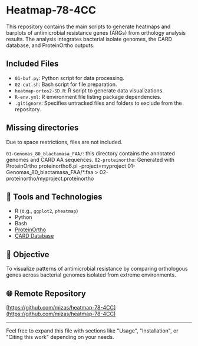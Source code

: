# Heatmap-78-4CC

This repository contains the main scripts to generate heatmaps and barplots of antimicrobial resistance genes (ARGs) from orthology analysis results. The analysis integrates bacterial isolate genomes, the CARD database, and ProteinOrtho outputs.

## Included Files

- `01-buf.py`: Python script for data processing.
- `02-cut.sh`: Bash script for file preparation.
- `heatmap-ortos2-SD.R`: R script to generate data visualizations.
- `R-env.yml`: R environment file listing package dependencies.
- `.gitignore`: Specifies untracked files and folders to exclude from the repository.

## Missing directories

Due to space restrictions, files are not included. 

  `01-Genomas_80_blactamasa_FAA/`: this directory contains the annotated genomes and CARD AA sequences.
  `02-proteinortho`: Generated with ProteinOrtho proteinortho6.pl -project=myproject 01-Genomas_80_blactamasa_FAA/*.faa > 02-proteinortho/myproject.proteinortho

## 🔧 Tools and Technologies

- R (e.g., `ggplot2`, `pheatmap`)
- Python
- Bash
- [ProteinOrtho](https://github.com/lschm/Proteinortho)
- [CARD Database](https://card.mcmaster.ca/)

## 🎯 Objective

To visualize patterns of antimicrobial resistance by comparing orthologous genes across bacterial genomes isolated from extreme environments.

## 🌐 Remote Repository

[https://github.com/mizas/heatmap-78-4CC](https://github.com/mizas/heatmap-78-4CC)

---

Feel free to expand this file with sections like "Usage", "Installation", or "Citing this work" depending on your needs.
